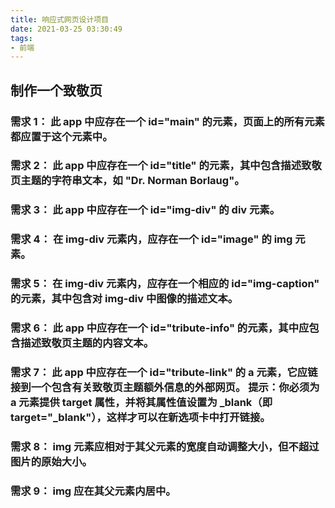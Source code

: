 ```yaml
---
title: 响应式网页设计项目
date: 2021-03-25 03:30:49
tags:
- 前端
---
```


## 制作一个致敬页

### 需求 1： 此 app 中应存在一个 id="main" 的元素，页面上的所有元素都应置于这个元素中。

### 需求 2： 此 app 中应存在一个 id="title" 的元素，其中包含描述致敬页主题的字符串文本，如 "Dr. Norman Borlaug"。

### 需求 3： 此 app 中应存在一个 id="img-div" 的 div 元素。

### 需求 4： 在 img-div 元素内，应存在一个 id="image" 的 img 元素。

### 需求 5： 在 img-div 元素内，应存在一个相应的 id="img-caption" 的元素，其中包含对 img-div 中图像的描述文本。

### 需求 6： 此 app 中应存在一个 id="tribute-info" 的元素，其中应包含描述致敬页主题的内容文本。

### 需求 7： 此 app 中应存在一个 id="tribute-link" 的 a 元素，它应链接到一个包含有关致敬页主题额外信息的外部网页。 提示：你必须为 a 元素提供 target 属性，并将其属性值设置为 _blank（即 target="_blank"），这样才可以在新选项卡中打开链接。

### 需求 8： img 元素应相对于其父元素的宽度自动调整大小，但不超过图片的原始大小。

### 需求 9： img 应在其父元素内居中。